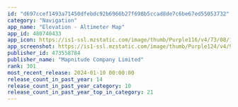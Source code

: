 ```yaml
---
id: "d697ccef1493a71450dfebdc92b6966b27f698b5ccad8de7c6be67ed55053732"
category: "Navigation"
app_name: "Elevation - Altimeter Map"
app_id: 480740433
app_icon: https://is1-ssl.mzstatic.com/image/thumb/Purple116/v4/73/08/13/7308131e-358f-b59e-74c2-8a23fc07552d/Elev_Icon-0-0-1x_U007emarketing-0-7-0-0-sRGB-85-220.png/1024x1024bb.png
app_screenshot: https://is1-ssl.mzstatic.com/image/thumb/Purple124/v4/92/75/71/9275715a-4616-d783-4f5e-7f4324096d29/pr_source.png/1242x2688bb.png
publisher_id: 473558784
publisher_name: "Mapnitude Company Limited"
rank: 301
most_recent_release: 2024-01-10 00:00:00
release_count_in_past_year: 14
release_count_in_past_year_category: 10
release_count_in_past_year_top_in_category: 21
---
```

